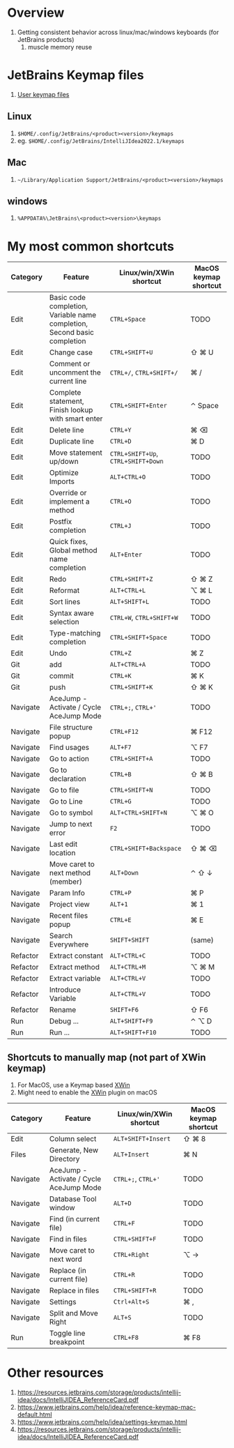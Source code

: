 # Overview
1. Getting consistent behavior across linux/mac/windows keyboards (for JetBrains products)
    1. muscle memory reuse


# JetBrains Keymap files
1. [User keymap files](https://www.jetbrains.com/help/idea/configuring-keyboard-and-mouse-shortcuts.html#custom_keymap_location)

## Linux
1. `$HOME/.config/JetBrains/<product><version>/keymaps`
1. eg. `$HOME/.config/JetBrains/IntelliJIdea2022.1/keymaps`

## Mac
1. `~/Library/Application Support/JetBrains/<product><version>/keymaps`

## windows
1. `%APPDATA%\JetBrains\<product><version>\keymaps`


# My most common shortcuts
|Category|Feature|Linux/win/XWin shortcut|MacOS keymap shortcut|
|---|---|---|---|
|Edit|Basic code completion, Variable name completion, Second basic completion|`CTRL+Space`|TODO|
|Edit|Change case|`CTRL+SHIFT+U`|⇧ ⌘ U|
|Edit|Comment or uncomment the current line|`CTRL+/`, `CTRL+SHIFT+/`|⌘ /|
|Edit|Complete statement, Finish lookup with smart enter|`CTRL+SHIFT+Enter`|⌃ Space|
|Edit|Delete line|`CTRL+Y`|⌘ ⌫|
|Edit|Duplicate line|`CTRL+D`|⌘ D|
|Edit|Move statement up/down|`CTRL+SHIFT+Up`, `CTRL+SHIFT+Down`|TODO|
|Edit|Optimize Imports|`ALT+CTRL+O`|TODO|
|Edit|Override or implement a method|`CTRL+O`|TODO|
|Edit|Postfix completion|`CTRL+J`|TODO|
|Edit|Quick fixes, Global method name completion|`ALT+Enter`|TODO|
|Edit|Redo|`CTRL+SHIFT+Z`|⇧ ⌘ Z|
|Edit|Reformat|`ALT+CTRL+L`|⌥ ⌘ L|
|Edit|Sort lines|`ALT+SHIFT+L`|TODO|
|Edit|Syntax aware selection|`CTRL+W`, `CTRL+SHIFT+W`|TODO|
|Edit|Type-matching completion|`CTRL+SHIFT+Space`|TODO|
|Edit|Undo|`CTRL+Z`|⌘ Z|
|Git|add|`ALT+CTRL+A`|TODO|
|Git|commit|`CTRL+K`|⌘ K|
|Git|push|`CTRL+SHIFT+K`|⇧ ⌘ K|
|Navigate|AceJump - Activate / Cycle AceJump Mode|`CTRL+;`, `CTRL+'`|TODO|
|Navigate|File structure popup|`CTRL+F12`|⌘ F12|
|Navigate|Find usages|`ALT+F7`|⌥ F7|
|Navigate|Go to action|`CTRL+SHIFT+A`|TODO|
|Navigate|Go to declaration|`CTRL+B`|⇧ ⌘ B|
|Navigate|Go to file|`CTRL+SHIFT+N`|TODO|
|Navigate|Go to Line|`CTRL+G`|TODO|
|Navigate|Go to symbol|`ALT+CTRL+SHIFT+N`|⌥ ⌘ O|
|Navigate|Jump to next error|`F2`|TODO|
|Navigate|Last edit location|`CTRL+SHIFT+Backspace`|⇧ ⌘ ⌫|
|Navigate|Move caret to next method (member)|`ALT+Down`|⌃ ⇧ ↓|
|Navigate|Param Info|`CTRL+P`|⌘ P|
|Navigate|Project view|`ALT+1`|⌘ 1|
|Navigate|Recent files popup|`CTRL+E`|⌘ E|
|Navigate|Search Everywhere|`SHIFT+SHIFT`|(same)|
|Refactor|Extract constant|`ALT+CTRL+C`|TODO|
|Refactor|Extract method|`ALT+CTRL+M`|⌥ ⌘ M|
|Refactor|Extract variable|`ALT+CTRL+V`|TODO|
|Refactor|Introduce Variable|`ALT+CTRL+V`|TODO|
|Refactor|Rename|`SHIFT+F6`|⇧ F6|
|Run|Debug ...|`ALT+SHIFT+F9`|⌃ ⌥ D|
|Run|Run ...|`ALT+SHIFT+F10`|TODO|


## Shortcuts to manually map (not part of XWin keymap)
1. For MacOS, use a Keymap based [XWin](https://plugins.jetbrains.com/plugin/13094-xwin-keymap)
1. Might need to enable the [XWin](https://plugins.jetbrains.com/plugin/13094-xwin-keymap) plugin on macOS

|Category|Feature|Linux/win/XWin shortcut|MacOS keymap shortcut|
|---|---|---|---|
|Edit|Column select|`ALT+SHIFT+Insert`|⇧ ⌘ 8|
|Files|Generate, New Directory|`ALT+Insert`|⌘ N|
|Navigate|AceJump - Activate / Cycle AceJump Mode|`CTRL+;`, `CTRL+'`|TODO|
|Navigate|Database Tool window|`ALT+D`|TODO|
|Navigate|Find (in current file)|`CTRL+F`|TODO|
|Navigate|Find in files|`CTRL+SHIFT+F`|TODO|
|Navigate|Move caret to next word|`CTRL+Right`|⌥ →|
|Navigate|Replace (in current file)|`CTRL+R`|TODO|
|Navigate|Replace in files|`CTRL+SHIFT+R`|TODO|
|Navigate|Settings|`Ctrl+Alt+S`|⌘ ,|
|Navigate|Split and Move Right|`ALT+S`|TODO|
|Run|Toggle line breakpoint|`CTRL+F8`|⌘ F8|


# Other resources
1. https://resources.jetbrains.com/storage/products/intellij-idea/docs/IntelliJIDEA_ReferenceCard.pdf
1. https://www.jetbrains.com/help/idea/reference-keymap-mac-default.html
1. https://www.jetbrains.com/help/idea/settings-keymap.html
1. https://resources.jetbrains.com/storage/products/intellij-idea/docs/IntelliJIDEA_ReferenceCard.pdf
